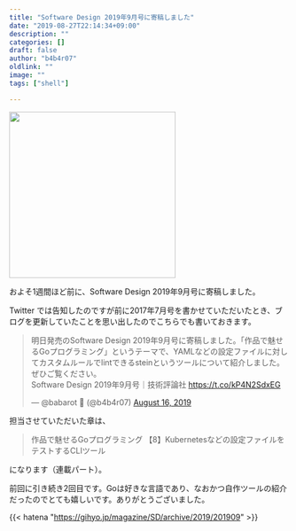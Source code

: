 ```yaml
---
title: "Software Design 2019年9月号に寄稿しました"
date: "2019-08-27T22:14:34+09:00"
description: ""
categories: []
draft: false
author: "b4b4r07"
oldlink: ""
image: ""
tags: ["shell"]

---
```


<a href="https://gihyo.jp/magazine/SD/archive/2019/201909"><img src="http://image.gihyo.co.jp/assets/images/cover/2019/641909.jpg" width="300"></a>

およそ1週間ほど前に、Software Design 2019年9月号に寄稿しました。

Twitter では告知したのですが前に2017年7月号を書かせていただいたとき、ブログを更新していたことを思い出したのでこちらでも書いておきます。

<blockquote class="twitter-tweet"><p lang="ja" dir="ltr">明日発売のSoftware Design 2019年9月号に寄稿しました。「作品で魅せるGoプログラミング」というテーマで、YAMLなどの設定ファイルに対してカスタムルールでlintできるsteinというツールについて紹介しました。ぜひご覧ください。<br>Software Design 2019年9月号｜技術評論社 <a href="https://t.co/kP4N2SdxEG">https://t.co/kP4N2SdxEG</a></p>&mdash; @babarot 🌉 (@b4b4r07) <a href="https://twitter.com/b4b4r07/status/1162304547286482944?ref_src=twsrc%5Etfw">August 16, 2019</a></blockquote> <script async src="https://platform.twitter.com/widgets.js" charset="utf-8"></script>
担当させていただいた章は、

>作品で魅せるGoプログラミング
>【8】Kubernetesなどの設定ファイルをテストするCLIツール

になります（連載パート）。

前回に引き続き2回目です。Goは好きな言語であり、なおかつ自作ツールの紹介だったのでとても嬉しいです。ありがとうございました。


{{< hatena "https://gihyo.jp/magazine/SD/archive/2019/201909" >}}
